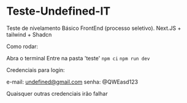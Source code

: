 # Teste-Undefined-IT

Teste de nivelamento Básico FrontEnd (processo seletivo). Next.JS + tailwind + Shadcn

Como rodar:

Abra o terminal
Entre na pasta 'teste'
`npm ci`
`npm run dev`

Credenciais para login:

e-mail: undefined@gmail.com
senha: @QWEasd123

Quaisquer outras credenciais irão falhar
